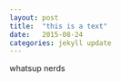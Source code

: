 ```yaml
---
layout: post
title:  "this is a text"
date:   2015-08-24
categories: jekyll update
---
```

whatsup nerds